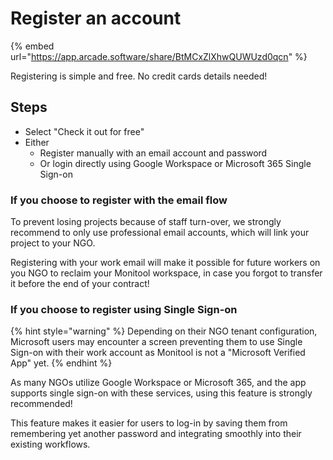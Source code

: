# Register an account

{% embed url="https://app.arcade.software/share/BtMCxZlXhwQUWUzd0qcn" %}

Registering is simple and free. No credit cards details needed!

## Steps

- Select "Check it out for free"
- Either
  - Register manually with an email account and password
  - Or login directly using Google Workspace or Microsoft 365 Single Sign-on

### If you choose to register with the email flow

To prevent losing projects because of staff turn-over, we strongly recommend to only use professional email accounts, which will link your project to your NGO.

Registering with your work email will make it possible for future workers on you NGO to reclaim your Monitool workspace, in case you forgot to transfer it before the end of your contract!

### If you choose to register using Single Sign-on

{% hint style="warning" %}
Depending on their NGO tenant configuration, Microsoft users may encounter a screen preventing them to use Single Sign-on with their work account as Monitool is not a "Microsoft Verified App" yet.
{% endhint %}

As many NGOs utilize Google Workspace or Microsoft 365, and the app supports single sign-on with these services, using this feature is strongly recommended!

This feature makes it easier for users to log-in by saving them from remembering yet another password and integrating smoothly into their existing workflows.
